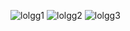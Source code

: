 ![lolgg1](https://user-images.githubusercontent.com/85250447/169727662-a19dcb8c-cfd2-40d6-8876-170e2adce19c.JPG)
![lolgg2](https://user-images.githubusercontent.com/85250447/169727705-6906314c-27bf-475d-a65a-88ecb43ba204.JPG)
![lolgg3](https://user-images.githubusercontent.com/85250447/169727751-7742be77-643f-48cb-a6eb-92f439a63c1e.JPG)
